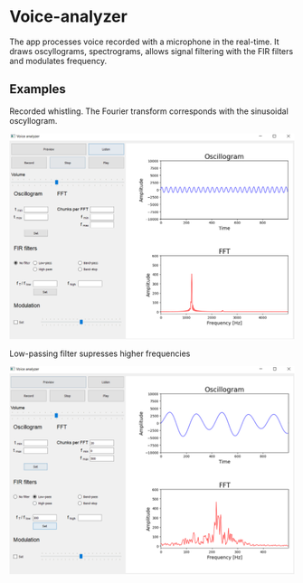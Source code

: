 # Voice-analyzer
The app processes voice recorded with a microphone in the real-time. It draws oscyllograms, spectrograms, allows signal filtering with the FIR filters and modulates frequency. 

## Examples

Recorded whistling. The Fourier transform corresponds with the sinusoidal oscyllogram.

<img src="https://github.com/KornelWitkowski/Voice-analyzer/blob/main/README_img/VA1.png" width="800" />


Low-passing filter supresses  higher frequencies

<img src="https://github.com/KornelWitkowski/Voice-analyzer/blob/main/README_img/VA2.png" width="800" />
